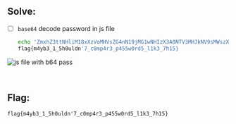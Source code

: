 ## Solve:
- [ ] `base64` decode password in js file
  ```bash
  echo 'ZmxhZ3ttNHliM18xXzVoMHVsZG4nN19jMG1wNHIzX3A0NTV3MHJkNV9sMWszXzdoMTV9' | base64 -d 
  flag{m4yb3_1_5h0uldn'7_c0mp4r3_p455w0rd5_l1k3_7h15}
  ```
![js file with b64 pass](https://user-images.githubusercontent.com/93029180/208316123-1f8024eb-2f5e-47e9-a22c-833cb3444eba.png)

<br/>

## Flag:
`flag{m4yb3_1_5h0uldn'7_c0mp4r3_p455w0rd5_l1k3_7h15}`

